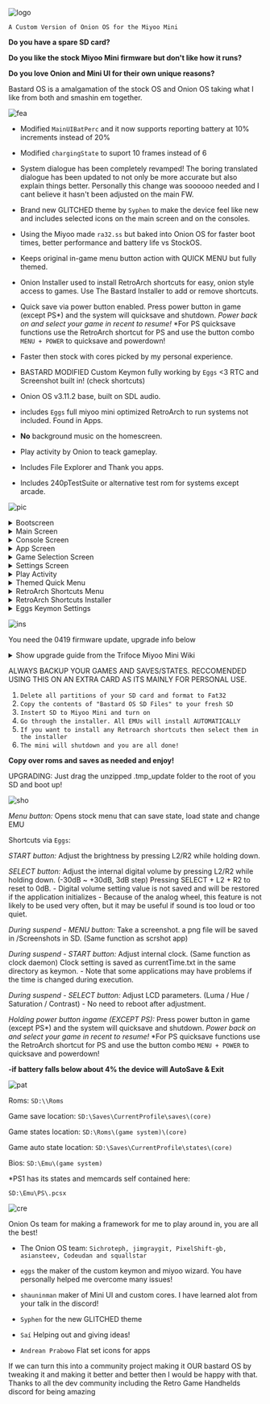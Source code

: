 ![logo](https://user-images.githubusercontent.com/106662128/179464287-bf776fbb-b4bb-4603-ac72-e53d26d1753d.png)

`A Custom Version of Onion OS for the Miyoo Mini`

**Do you have a spare SD card?** 

**Do you like the stock Miyoo Mini firmware but don't like how it runs?** 

**Do you love Onion and Mini UI for their own unique reasons?** 

Bastard OS is a amalgamation of the stock OS and Onion OS taking what I like from both and smashin em together.

![fea](https://user-images.githubusercontent.com/106662128/179464381-e85cb7c7-fe51-46f6-8121-676b8ab352ba.png)

* Modified `MainUIBatPerc` and it now supports reporting battery at 10% increments instead of 20%

* Modified `chargingState` to suport 10 frames instead of 6

* System dialogue has been completely revamped! The boring translated dialogue has been updated to not only be more accurate but also explain things better. Personally this change was soooooo needed and I cant believe it hasn't been adjusted on the main FW.

* Brand new GLITCHED theme by `Syphen` to make the device feel like new and includes selected icons on the main screen and on the consoles.

* Using the Miyoo made `ra32.ss` but baked into Onion OS for faster boot times, better performance and battery life vs StockOS.

* Keeps original in-game menu button action with QUICK MENU but fully themed.

* Onion Installer used to install RetroArch shortcuts for easy, onion style access to games. Use The Bastard Installer to add or remove shortcuts.

* Quick save via power button enabled. Press power button in game (except PS*) and the system will quicksave and shutdown. *Power back on and select your game in recent to resume!* *For PS quicksave functions use the RetroArch shortcut for PS and use the button combo `MENU + POWER` to quicksave and powerdown!

* Faster then stock with cores picked by my personal experience.

* BASTARD MODIFIED Custom Keymon fully working by `Eggs` <3 RTC and Screenshot built in! (check shortcuts)

* Onion OS v3.11.2 base, built on SDL audio.

* includes `Eggs` full miyoo mini optimized RetroArch to run systems not included. Found in Apps.

* **No** background music on the homescreen.

* Play activity by Onion to teack gameplay.

* Includes File Explorer and Thank you apps.

* Includes 240pTestSuite or alternative test rom for systems except arcade.

![pic](https://user-images.githubusercontent.com/106662128/179464441-88b770d9-4eda-40f6-a63d-ea6dfe827c8f.png)

<details><summary>Bootscreen</summary><br>

![1](https://user-images.githubusercontent.com/106662128/179469532-e125b0b4-ad60-4239-98c5-0004aa2c4a66.png)
  
</details>

<details><summary>Main Screen</summary><br>
  
![2](https://user-images.githubusercontent.com/106662128/179469567-7aeceecf-be27-41fb-8539-639f9e477fb7.png)

</details>
  
<details><summary>Console Screen</summary><br>

![3](https://user-images.githubusercontent.com/106662128/179469598-8891a12b-b568-4af5-aaee-134735ea4bfc.png)
![4](https://user-images.githubusercontent.com/106662128/179469627-ad5537d6-174e-47bf-b17f-694f0b8cd354.png)

</details>

<details><summary>App Screen</summary><br>
  
![5](https://user-images.githubusercontent.com/106662128/179469677-26ccf97d-195f-48ce-b130-2f3a58ce8f73.png)

</details>

<details><summary>Game Selection Screen</summary><br>
  
![6](https://user-images.githubusercontent.com/106662128/179469839-27b7ba44-71f8-4e07-8fe1-f03bf84332d6.png)
![7](https://user-images.githubusercontent.com/106662128/179469849-8801273d-6ea7-485c-a33a-fb405ada23d4.png)

</details>
  
<details><summary>Settings Screen</summary><br>

![8](https://user-images.githubusercontent.com/106662128/179469927-8d4f0c32-5656-47dc-acd4-0f0478c268bc.png)
![9](https://user-images.githubusercontent.com/106662128/179469930-e226ba51-6b6a-4cfb-ab6c-07eafec4e21e.png)
![10](https://user-images.githubusercontent.com/106662128/179469931-0a6788c8-715f-45e7-b481-5e19d2333bfe.png)
![11](https://user-images.githubusercontent.com/106662128/179469934-fe527737-4316-4c69-bc9d-eaf6fb49f124.png)
![12](https://user-images.githubusercontent.com/106662128/179469935-efa3bdac-e417-422e-8486-cc44702e782a.png)  

</details>
  
<details><summary>Play Activity</summary><br>
  
![13](https://user-images.githubusercontent.com/106662128/179469972-dbf503bd-d37b-4041-a6e5-6f075461d64c.png)

</details>
  
<details><summary>Themed Quick Menu</summary><br>
 
![Pokemon Unbound_021](https://user-images.githubusercontent.com/106662128/179470016-9a6474a2-f721-4860-95e1-52cf2c3393cc.png)
![14](https://user-images.githubusercontent.com/106662128/179470018-ccaabdb9-3ecf-4424-964c-c24dac3b056b.png)
![Pokémon Pinball_000](https://user-images.githubusercontent.com/106662128/179470019-aefaa386-efa3-472d-8e58-07d55baedffd.png)
![15](https://user-images.githubusercontent.com/106662128/179470023-ebdd3cc3-4ed9-4fb7-9ee9-fc45549fec8a.png)

</details>
  
<details><summary>RetroArch Shortcuts Menu</summary><br>
  
![16](https://user-images.githubusercontent.com/106662128/179470096-e2f0235d-b1b0-40dd-b169-472606dd9d5f.png)
![17](https://user-images.githubusercontent.com/106662128/179470099-f538ca76-e70c-406f-b93a-6becaba44cd4.png)
![18](https://user-images.githubusercontent.com/106662128/179470100-96af0d03-b5e0-46c5-8737-34d319b5f12e.png)
![19](https://user-images.githubusercontent.com/106662128/179470101-3fcffcdc-5c84-4081-83a8-fa07429d7444.png)
![20](https://user-images.githubusercontent.com/106662128/179470103-f92585a8-a9e4-4aae-95ed-b9885ab26273.png)
![21](https://user-images.githubusercontent.com/106662128/179470104-f4b1c2d7-d6ae-4ce7-977e-9572e1ad2770.png)

</details>
 
<details><summary>RetroArch Shortcuts Installer</summary><br>
  
![22](https://user-images.githubusercontent.com/106662128/179470136-4539da9a-8862-4701-8eed-241abf64d10f.png)
![23](https://user-images.githubusercontent.com/106662128/179470141-a9adb32d-1e19-4f1a-8284-0fab07660528.png)

</details>
  
<details><summary>Eggs Keymon Settings</summary><br>

![24](https://user-images.githubusercontent.com/106662128/179470181-e4b81533-ad27-495e-950e-aad87baf8439.png)
![25](https://user-images.githubusercontent.com/106662128/179470186-d4ec3c61-0814-49dc-913b-2ca3b948a8c4.png)

</details>

![ins](https://user-images.githubusercontent.com/106662128/179464498-19d3acf8-0cad-4b63-ad13-f92609c9a346.png)

You need the 0419 firmware update, upgrade info below

<details><summary>Show upgrade guide from the Trifoce Miyoo Mini Wiki</summary><br>
<a href="https://github.com/TriForceX/MiyooCFW/wiki/Miyoo-Mini#firmware-update-guide" rel="nofollow">Source with picture guide</a>
  
  
<p>Download latest update direct from Miyoo from official <a href="https://lemiyoo.cn/upgrade" rel="nofollow">website</a> or from our <a href="https://drive.google.com/drive/folders/192KkgJ6rTy5gpYRyPIK4D0_apm8bwVlm?usp=sharing" rel="nofollow">backups</a></p>
<p><em><strong>NOTE PLEASE READ FIRST</strong></em></p>
<ol>
<li>use a trustworthy SD card(sandisk, toshiba, etc.)</li>
<li>Make sure miyoo283_fw.img was downloaded correctly (file size: 15,134,744 CRC32:814ED165)&amp; MD5 (miyoo283_fw.img) = 32ce41b44cf9d35f4ee9ceae0ba7827d</li>
</ol>
<p>Additional Tips: Please use a power plug that is not more than 5V, do not upgrade through the computers usb charging,
copy the firmware files to TF card immediately after upgrading the machine do not flash after playing games, otherwise its easy to lose data AND END UP WITH A brick!:)</p>
<p><em><strong>Note: VERY IMPORTANT Remove the battery first then proceed with the upgrade!</strong></em>
Step 1 Download Miyoo283_fw. Img firmware &amp; the A wild card zip.
Step 2 Copying TF cards connect to a computer through a card reader then copy the downloaded Miyoo283_Fw. img firmware directly to the root directory of the TF card.
Step 3 Upgrading Do not power off during upgrade! You can't press the power button! It turns into bricks!</p>
<ol>
<li>Power off remove the battery</li>
<li>Install the TF card back</li>
<li>Power on through Type C plug the data cable and enter charging state</li>
<li>Do not press the power button. It will enter the firmware upgrade state automatically.</li>
<li>The upgrade takes about 2 minutes after the update it will enter a charging state only then remove the cable very important as its still writing to internal NAND.</li>
</ol>
<p>Step 4 Please delete the Miyoo283_fw. Img firmware copied from the TF card after the upgrade!
Step 5 Copy (first backup your card,you will loose your saved data)Copy APP, Emu, RApp, RetroArch from the wild card folder that you downloaded to the TF card and directly overwrite any files is ask to.```</p>
<p>Additional Tips: Please use a power plug that is not more than 5V, do not upgrade through the computers usb charging,
copy the firmware files to TF card immediately after upgrading the machine do not start playing games, otherwise its easy to lose data AND END UP WITH A brick! :)</p>
</details>

ALWAYS BACKUP YOUR GAMES AND SAVES/STATES. RECCOMENDED USING THIS ON AN EXTRA CARD AS ITS MAINLY FOR PERSONAL USE.

1. `Delete all partitions of your SD card and format to Fat32`
2. `Copy the contents of "Bastard OS SD Files" to your fresh SD` 
3. `Instert SD to Miyoo Mini and turn on`
4. `Go through the installer. All EMUs will install AUTOMATICALLY`
5. `If you want to install any Retroarch shortcuts then select them in the installer`
3. `The mini will shutdown and you are all done!`

**Copy over roms and saves as needed and enjoy!**

UPGRADING: Just drag the unzipped .tmp_update folder to the root of you SD and boot up!

![sho](https://user-images.githubusercontent.com/106662128/179464581-e94610d4-5ec0-4d5b-b9d4-303a1f08deac.png)

*Menu button:* Opens stock menu that can save state, load state and change EMU

Shortcuts via `Eggs`:

*START button:* Adjust the brightness by pressing L2/R2 while holding down.

*SELECT button:* Adjust the internal digital volume by pressing L2/R2 while holding down. (-30dB \~ +30dB, 3dB step) Pressing SELECT + L2 + R2 to reset to 0dB. - Digital volume setting value is not saved and will be restored if the application initializes - Because of the analog wheel, this feature is not likely to be used very often, but it may be useful if sound is too loud or too quiet.

*During suspend - MENU button:* Take a screenshot. a png file will be saved in /Screenshots in SD. (Same function as scrshot app)

*During suspend - START button:* Adjust internal clock. (Same function as clock daemon) Clock setting is saved as currentTime.txt in the same directory as keymon. - Note that some applications may have problems if the time is changed during execution.

*During suspend - SELECT button:* Adjust LCD parameters. (Luma / Hue / Saturation / Contrast) - No need to reboot after adjustment.

*Holding power button ingame (EXCEPT PS):* Press power button in game (except PS*) and the system will quicksave and shutdown. *Power back on and select your game in recent to resume!* *For PS quicksave functions use the RetroArch shortcut for PS and use the button combo `MENU + POWER` to quicksave and powerdown!

**-if battery falls below about 4% the device will AutoSave & Exit**

![pat](https://user-images.githubusercontent.com/106662128/179464606-cbb53c0c-ca18-406b-8424-30a0480ce185.png)

Roms: `SD:\\Roms`

Game save location: `SD:\Saves\CurrentProfile\saves\(core)`

Game states location: `SD:\Roms\(game system)\(core)`

Game auto state location: `SD:\Saves\CurrentProfile\states\(core)`

Bios: `SD:\Emu\(game system)`

\*PS1 has its states and memcards self contained here:

`SD:\Emu\PS\.pcsx`

![cre](https://user-images.githubusercontent.com/106662128/179464628-fffd8636-b30a-4ddd-af46-faea2fc9638d.png)

Onion Os team for making a framework for me to play around in, you are all the best!
* The Onion OS team: `Sichroteph, jimgraygit, PixelShift-gb, asiansteev, Codeudan and squallstar`

* `eggs` the maker of the custom keymon and miyoo wizard. You have personally helped me overcome many issues!

* `shauninman` maker of Mini UI and custom cores. I have learned alot from your talk in the discord!

* `Syphen` for the new GLITCHED theme

* `Saí` Helping out and giving ideas!

* `Andrean Prabowo` Flat set icons for apps


If we can turn this into a community project making it OUR bastard OS by tweaking it and making it better and better then I would be happy with that. Thanks to all the dev community including the Retro Game Handhelds discord for being amazing
